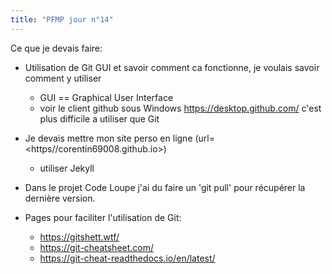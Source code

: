 ```yaml
---
title: "PFMP jour n°14"
---
```


Ce que je devais faire:

- Utilisation de Git GUI et savoir comment ca fonctionne, je voulais savoir comment y utiliser
  - GUI == Graphical User Interface
  - voir le client github sous Windows
   <https://desktop.github.com/> c'est plus difficile a utiliser que Git

- Je devais mettre mon site perso en ligne (url= <https//corentin69008.github.io>)
  - utiliser Jekyll

- Dans le projet Code Loupe j'ai du faire un 'git pull' pour récupérer la dernière version.

- Pages pour faciliter l'utilisation de Git:
  - <https://gitshett.wtf/>
  - <https://git-cheatsheet.com/>
  - <https://git-cheat-readthedocs.io/en/latest/> 